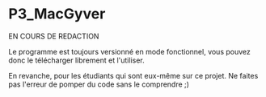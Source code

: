# P3_MacGyver

EN COURS DE REDACTION

Le programme est toujours versionné en mode fonctionnel, vous pouvez donc le télécharger librement et l'utiliser.

En revanche, pour les étudiants qui sont eux-même sur ce projet. 
Ne faites pas l'erreur de pomper du code sans le comprendre ;)
